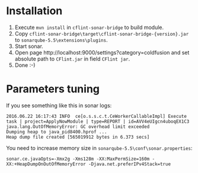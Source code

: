 # Installation
1. Execute ``mvn install`` in ``cflint-sonar-bridge`` to build module.
1. Copy ``cflint-sonar-bridge\target\cflint-sonar-bridge-{version}.jar`` to ``sonarqube-5.5\extensions\plugins``.
1. Start sonar.
1. Open page http://localhost:9000/settings?category=coldfusion and set absolute path to ``CFlint.jar`` in field ``CFlint jar``.
1. Done :-)


# Parameters tuning
If you see something like this in sonar logs:

```
2016.06.22 16:17:43 INFO  ce[o.s.s.c.t.CeWorkerCallableImpl] Execute task | project=ApplyNowModule | type=REPORT | id=AVV4eUIgcn4uboqEX1C3
java.lang.OutOfMemoryError: GC overhead limit exceeded
Dumping heap to java_pid8400.hprof ...
Heap dump file created [565019912 bytes in 6.373 secs]
```

You need to increase memory size in `sonarqube-5.5\conf\sonar.properties`:

```sonar.ce.javaOpts=-Xmx2g -Xms128m -XX:MaxPermSize=160m -XX:+HeapDumpOnOutOfMemoryError -Djava.net.preferIPv4Stack=true```